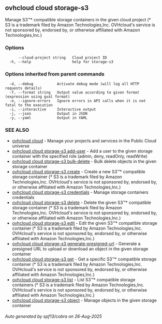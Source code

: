 ## ovhcloud cloud storage-s3

Manage S3™* compatible storage containers in the given cloud project (* S3 is a trademark filed by Amazon Technologies,Inc. OVHcloud's service is not sponsored by, endorsed by, or otherwise affiliated with Amazon Technologies,Inc.)

### Options

```
      --cloud-project string   Cloud project ID
  -h, --help                   help for storage-s3
```

### Options inherited from parent commands

```
  -d, --debug           Activate debug mode (will log all HTTP requests details)
  -f, --format string   Output value according to given format (expression using gval format)
  -e, --ignore-errors   Ignore errors in API calls when it is not fatal to the execution
  -i, --interactive     Interactive output
  -j, --json            Output in JSON
  -y, --yaml            Output in YAML
```

### SEE ALSO

* [ovhcloud cloud](ovhcloud_cloud.md)	 - Manage your projects and services in the Public Cloud universe
* [ovhcloud cloud storage-s3 add-user](ovhcloud_cloud_storage-s3_add-user.md)	 - Add a user to the given storage container with the specified role (admin, deny, readOnly, readWrite)
* [ovhcloud cloud storage-s3 bulk-delete](ovhcloud_cloud_storage-s3_bulk-delete.md)	 - Bulk delete objects in the given storage container
* [ovhcloud cloud storage-s3 create](ovhcloud_cloud_storage-s3_create.md)	 - Create a new S3™* compatible storage container (* S3 is a trademark filed by Amazon Technologies,Inc. OVHcloud's service is not sponsored by, endorsed by, or otherwise affiliated with Amazon Technologies,Inc.)
* [ovhcloud cloud storage-s3 credentials](ovhcloud_cloud_storage-s3_credentials.md)	 - Manage storage containers credentials
* [ovhcloud cloud storage-s3 delete](ovhcloud_cloud_storage-s3_delete.md)	 - Delete the given S3™* compatible storage container (* S3 is a trademark filed by Amazon Technologies,Inc. OVHcloud's service is not sponsored by, endorsed by, or otherwise affiliated with Amazon Technologies,Inc.)
* [ovhcloud cloud storage-s3 edit](ovhcloud_cloud_storage-s3_edit.md)	 - Edit the given S3™* compatible storage container (* S3 is a trademark filed by Amazon Technologies,Inc. OVHcloud's service is not sponsored by, endorsed by, or otherwise affiliated with Amazon Technologies,Inc.)
* [ovhcloud cloud storage-s3 generate-presigned-url](ovhcloud_cloud_storage-s3_generate-presigned-url.md)	 - Generate a presigned URL to upload or download an object in the given storage container
* [ovhcloud cloud storage-s3 get](ovhcloud_cloud_storage-s3_get.md)	 - Get a specific S3™* compatible storage container (* S3 is a trademark filed by Amazon Technologies,Inc. OVHcloud's service is not sponsored by, endorsed by, or otherwise affiliated with Amazon Technologies,Inc.)
* [ovhcloud cloud storage-s3 list](ovhcloud_cloud_storage-s3_list.md)	 - List S3™* compatible storage containers (* S3 is a trademark filed by Amazon Technologies,Inc. OVHcloud's service is not sponsored by, endorsed by, or otherwise affiliated with Amazon Technologies,Inc.)
* [ovhcloud cloud storage-s3 object](ovhcloud_cloud_storage-s3_object.md)	 - Manage objects in the given storage container

###### Auto generated by spf13/cobra on 26-Aug-2025
